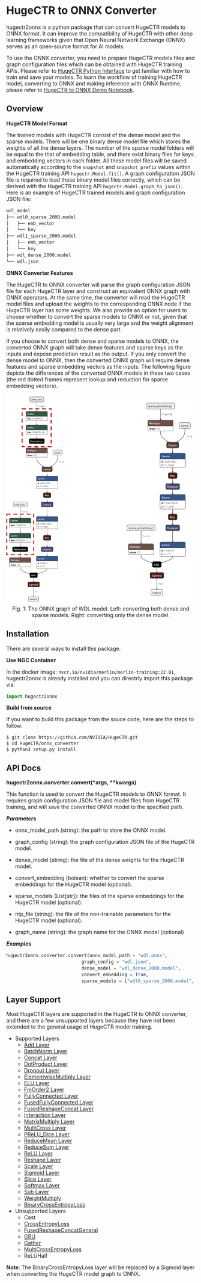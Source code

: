 # HugeCTR to ONNX Converter #
hugectr2onnx is a python package that can convert HugeCTR models to ONNX format. It can improve the compatibility of HugeCTR with other deep learning frameworks given that Open Neural Network Exchange (ONNX) serves as an open-source format for AI models.

To use the ONNX converter, you need to prepare HugeCTR models files and graph configuration files which can be obtained with HugeCTR training APIs. Please refer to [HugeCTR Python Interface](../docs/python_interface.md) to get familiar with how to train and save your models. To learn the workflow of training HugeCTR model, converting to ONNX and making inference with ONNX Runtime, please refer to [HugeCTR to ONNX Demo Notebook](../notebooks/hugectr2onnx_demo.ipynb).

## Overview ##
**HugeCTR Model Format**

The trained models with HugeCTR consist of the dense model and the sparse models. There will be one binary dense model file which stores the weights of all the dense layers. The number of the sparse model folders will be equal to the that of embedding table, and there exist binary files for keys and embedding vectors in each folder. All these model files will be saved automatically according to the `snapshot` and `snapshot_prefix` values within the HugeCTR training API `hugectr.Model.fit()`. A graph configuration JSON file is required to load these binary model files correctly, which can be derived with the HugeCTR training API `hugectr.Model.graph_to_json()`. Here is an example of HugeCTR trained models and graph configuration JSON file:

```bash
wdl_model
├── wdl0_sparse_2000.model
│   ├── emb_vector
│   └── key
├── wdl1_sparse_2000.model
│   ├── emb_vector
│   └── key
├── wdl_dense_2000.model
└── wdl.json
```

**ONNX Converter Features**

The HugeCTR to ONNX converter will parse the graph configuration JSON file for each HugeCTR layer and construct an equivalent ONNX graph with ONNX operators. At the same time, the converter will read the HugeCTR model files and upload the weights to the corresponding ONNX node if the HugeCTR layer has some weights. We also provide an option for users to choose whether to convert the sparse models to ONNX or not, given that the sparse embedding model is usually very large and the weight alignment is relatively easily compared to the dense part.

If you choose to convert both dense and sparse models to ONNX, the converted ONNX graph will take dense features and sparse keys as the inputs and expose prediction result as the output. If you only convert the dense model to ONNX, then the converted ONNX graph will require dense features and sparse embedding vectors as the inputs. The following figure depicts the differences of the converted ONNX models in these two cases (the red dotted frames represent lookup and reduction for sparse embedding vectors).

<div align=center><img src ="readme_src/wdl_onnx.png" width="800"/></div>
<div align=center>Fig. 1: The ONNX graph of WDL model. Left: converting both dense and sparse models. Right: converting only the dense model. </div>

## Installation ##
There are several ways to install this package.

**Use NGC Container**

In the docker image: `nvcr.io/nvidia/merlin/merlin-training:22.01`, hugectr2onnx is already installed and you can directrly import this package via:
```python
import hugectr2onnx
```
    
**Build from source**

If you want to build this package from the souce code, here are the steps to follow:
```shell
$ git clone https://github.com/NVIDIA/HugeCTR.git
$ cd HugeCTR/onnx_converter
$ python3 setup.py install
```

## API Docs ##
**hugectr2onnx.converter.convert(\*args, \*\*kwargs)**

This function is used to convert the HugeCTR models to ONNX format. It requires graph configuration JSON file and model files from HugeCTR training, and will save the converted ONNX model to the specified path.

***Parameters***

* onnx_model_path (string): the path to store the ONNX model.

* graph_config (string): the graph configuration JSON file of the HugeCTR model.

* dense_model (string): the file of the dense weights for the HugeCTR model.

* convert_embedding (bolean): whether to convert the sparse embeddings for the HugeCTR model (optional).

* sparse_models (List[str]): the files of the sparse embeddings for the HugeCTR model (optional).

* ntp_file (string): the file of the non-trainable parameters for the HugeCTR model (optional).

* graph_name (string): the graph name for the ONNX model (optional)

***Examples***

```python
hugectr2onnx.converter.convert(onnx_model_path = "wdl.onnx",
                            graph_config = "wdl.json",
                            dense_model = "wdl_dense_2000.model",
                            convert_embedding = True,
                            sparse_models = ["wdl0_sparse_2000.model", "wdl1_sparse_2000.model"])
```

## Layer Support ##

Most HugeCTR layers are supported in the HugeCTR to ONNX converter, and there are a few unsupported layers because they have not been extended to the general usage of HugeCTR model training.

* Supported Layers
  * [Add Layer](../docs/hugectr_layer_book.md#add-layer)
  * [BatchNorm Layer](../docs/hugectr_layer_book.md#batchnorm-layer)
  * [Concat Layer](../docs/hugectr_layer_book.md#concat-layer)
  * [DotProduct Layer](../docs/hugectr_layer_book.md#dotproduct-layer)
  * [Dropout Layer](../docs/hugectr_layer_book.md#dropout-layer)
  * [ElementwiseMultiply Layer](../docs/hugectr_layer_book.md#elementwisemultiply-layer)
  * [ELU Layer](../docs/hugectr_layer_book.md#elu-layer)
  * [FmOrder2 Layer](../docs/hugectr_layer_book.md#fmorder2-layer)
  * [FullyConnected Layer](../docs/hugectr_layer_book.md#fullyconnected-layer)
  * [FusedFullyConnected Layer](../docs/hugectr_layer_book.md#fusedfullyconnected-layer)
  * [FusedReshapeConcat Layer](../docs/hugectr_layer_book.md#fusedreshapeconcat-layer)
  * [Interaction Layer](../docs/hugectr_layer_book.md#interaction-layer)
  * [MatrixMultiply Layer](../docs/hugectr_layer_book.md#matrixmutiply-layer)
  * [MultiCross Layer](../docs/hugectr_layer_book.md#multicross-layer)
  * [PReLU_Dice Layer](../docs/hugectr_layer_book.md#preludice-layer)
  * [ReduceMean Layer](../docs/hugectr_layer_book.md#reducemean-layer)
  * [ReduceSum Layer](../docs/hugectr_layer_book.md#reducesum-layer)
  * [ReLU Layer](../docs/hugectr_layer_book.md#relu-layer)
  * [Reshape Layer](../docs/hugectr_layer_book.md#reshape-layer)
  * [Scale Layer](../docs/hugectr_layer_book.md#scale-layer)
  * [Sigmoid Layer](../docs/hugectr_layer_book.md#sigmoid-layer)
  * [Slice Layer](../docs/hugectr_layer_book.md#slice-layer)
  * [Softmax Layer](../docs/hugectr_layer_book.md#softmax-layer)
  * [Sub Layer](../docs/hugectr_layer_book.md#sub-layer)
  * [WeightMultiply](../docs/hugectr_layer_book.md#weightmultiply-layer)
  * [BinaryCrossEntropyLoss](../docs/hugectr_layer_book.md#binarycrossentropyloss)
* Unsupported Layers
  * Cast
  * [CrossEntropyLoss](../docs/hugectr_layer_book.md#crossentropyloss)
  * [FusedReshapeConcatGeneral](../docs/hugectr_layer_book.md#fusedreshapeconcatgeneral-layer)
  * [GRU](../docs/hugectr_layer_book.md#gru-layer)
  * [Gather](../docs/hugectr_layer_book.md#gather-layer)
  * [MultiCrossEntropyLoss](../docs/hugectr_layer_book.md#multicrossentropyloss)
  * ReLUHalf

**Note**: The BinaryCrossEntropyLoss layer will be replaced by a Sigmoid layer when converting the HugeCTR model graph to ONNX.
